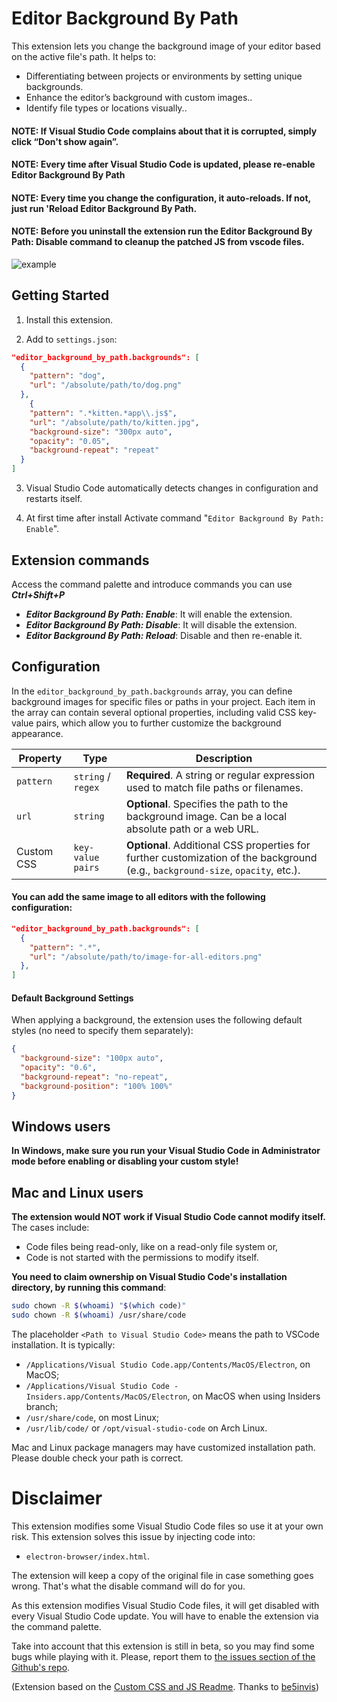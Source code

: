 # Editor Background By Path


This extension lets you change the background image of your editor based on the active file's path. It helps to:

- Differentiating between projects or environments by setting unique backgrounds.
- Enhance the editor’s background with custom images..
- Identify file types or locations visually..

#### **NOTE: If Visual Studio Code complains about that it is corrupted, simply click “Don't show again”.**
#### **NOTE: Every time after Visual Studio Code is updated, please re-enable Editor Background By Path**
#### **NOTE: Every time you change the configuration, it auto-reloads. If not, just run 'Reload Editor Background By Path.**
#### **NOTE: Before you uninstall the extension run the Editor Background By Path: Disable command to cleanup the patched JS from vscode files.**

![example](https://github.com/BartaG512/editor-background-by-path/raw/HEAD/images/example.png)

## Getting Started

1. Install this extension.

2. Add to `settings.json`:

```json
"editor_background_by_path.backgrounds": [
  {
    "pattern": "dog",
    "url": "/absolute/path/to/dog.png"
  },
	{
    "pattern": ".*kitten.*app\\.js$",
    "url": "/absolute/path/to/kitten.jpg",
    "background-size": "300px auto",
    "opacity": "0.05", 
    "background-repeat": "repeat"
  }
]
```

3. Visual Studio Code automatically detects changes in configuration and restarts itself.

4. At first time after install Activate command "`Editor Background By Path: Enable`".


## Extension commands

Access the command palette and introduce commands you can use ***Ctrl+Shift+P*** 

- ***Editor Background By Path: Enable***: It will enable the extension.
- ***Editor Background By Path: Disable***: It will disable the extension.
- ***Editor Background By Path: Reload***: Disable and then re-enable it.

## Configuration 

In the `editor_background_by_path.backgrounds` array, you can define background images for specific files or paths in your project. Each item in the array can contain several optional properties, including valid CSS key-value pairs, which allow you to further customize the background appearance.

| Property   | Type               | Description                                                                                                                     |
| ---------- | ------------------ | ------------------------------------------------------------------------------------------------------------------------------- |
| `pattern`  | `string` / `regex` | **Required**. A string or regular expression used to match file paths or filenames.                                             |
| `url`      | `string`           | **Optional**. Specifies the path to the background image. Can be a local absolute path or a web URL.                            |
| Custom CSS | `key-value pairs`  | **Optional**. Additional CSS properties for further customization of the background (e.g., `background-size`, `opacity`, etc.). |

#### You can add the same image to all editors with the following configuration:

```json
"editor_background_by_path.backgrounds": [
  {
    "pattern": ".*",
    "url": "/absolute/path/to/image-for-all-editors.png"
  },
]
```

#### Default Background Settings
When applying a background, the extension uses the following default styles (no need to specify them separately):

```json
{
  "background-size": "100px auto",
  "opacity": "0.6",
  "background-repeat": "no-repeat",
  "background-position": "100% 100%"
}
```

## Windows users 

**In Windows, make sure you run your Visual Studio Code in Administrator mode before enabling or disabling your custom style!**

## Mac and Linux users
**The extension would NOT work if Visual Studio Code cannot modify itself.** The cases include:

- Code files being read-only, like on a read-only file system or,
- Code is not started with the permissions to modify itself.

**You need to claim ownership on Visual Studio Code's installation directory, by running this command**:

```sh
sudo chown -R $(whoami) "$(which code)"
sudo chown -R $(whoami) /usr/share/code
```

The placeholder `<Path to Visual Studio Code>` means the path to VSCode installation. It is typically:

- `/Applications/Visual Studio Code.app/Contents/MacOS/Electron`, on MacOS;
- `/Applications/Visual Studio Code - Insiders.app/Contents/MacOS/Electron`, on MacOS when using Insiders branch;
- `/usr/share/code`, on most Linux;
- `/usr/lib/code/` or `/opt/visual-studio-code` on Arch Linux.

Mac and Linux package managers may have customized installation path. Please double check your path is correct.

# Disclaimer

This extension modifies some Visual Studio Code files so use it at your own risk.
This extension solves this issue by injecting code into:

- `electron-browser/index.html`.

The extension will keep a copy of the original file in case something goes wrong. That's what the disable command will do for you.

As this extension modifies Visual Studio Code files, it will get disabled with every Visual Studio Code update. You will have to enable the extension via the command palette.

Take into account that this extension is still in beta, so you may find some bugs while playing with it. Please, report them to [the issues section of the Github's repo](https://github.com/BartaG512/editor-background-by-path/).

(Extension based on the [Custom CSS and JS Readme](https://marketplace.visualstudio.com/items?itemName=be5invis.vscode-custom-css). Thanks to  [be5invis](https://github.com/be5invis))